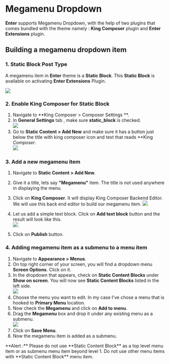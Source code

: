 # Megamenu Dropdown

**Enter** supports Megamenu Dropdown, with the help of two plugins that comes bundled with the theme namely :  **King Composer** plugin and **Enter Extensions** plugin.

## Building a megamenu dropdown item

### 1. Static Block Post Type

A megamenu item in **Enter** theme is a **Static Block**. This **Static Block** is available on activating **Enter Extensions** Plugin.

![](http://transvelo.github.io/docs/enter/images/admin-static-content.png)

### 2. Enable King Composer for Static Block

1. Navigate to **King Composer > Composer Settings **.
2. In **General Settings** tab , make sure **static_block** is checked.<br/>![](http://transvelo.github.io/docs/enter/images/kc-settings.png)
3. Go to **Static Content > Add New** and make sure it has a button just below the title with king composer icon and text that reads **King *Composer*.<br/>![](http://transvelo.github.io/docs/enter/images/king-composer-button.png)

### 3. Add a new megamenu item

1. Navigate to **Static Content > Add New**.
2. Give it a title, lets say **"Megamenu"** item. The title is not used anywhere in displaying the menu.
3. Click on **King Composer**. It will display King Composer Backend Editor. We will use this back end editor to build our megamenu item.
![](http://transvelo.github.io/docs/enter/images/test-megamenu-item.png)

4. Let us add a simple text block. Click on **Add text block** button and the result will look like this.<br/>![](http://transvelo.github.io/docs/enter/images/add-text-block.png)
5. Click on **Publish** button.

### 4. Adding megamenu item as a submenu to a menu item

1. Navigate to **Appearance > Menus**.
2. On top right corner of your screen, you will find a dropdown menu **Screen Options**. Click on it.
3. In the dropdown that appears, check on **Static Content Blocks** under **Show on screen**. You will now see **Static Content Blocks** listed in the left side. <br/>![](http://transvelo.github.io/docs/enter/images/static-content-block-left-menu.png)
4. Choose the menu you want to edit. In my case I've chose a menu that is hooked to **Primary Menu** location.
5. Now check the **Megamenu** and click on **Add to menu**.
6. Drag the **Megamenu** box and drop it under any existing menu as a submenu.<br/>
![](http://transvelo.github.io/docs/enter/images/static-block-submenu.png)
7. Click on **Save Menu**.
8. Now the megamenu item is added as a submenu.

<div class="alert alert-danger">**Alert :** Please do not use **Static Content Block** as a top level menu item or as submenu menu item beyond level 1. Do not use other menu items with **Static Content Block** menu item.</div>

